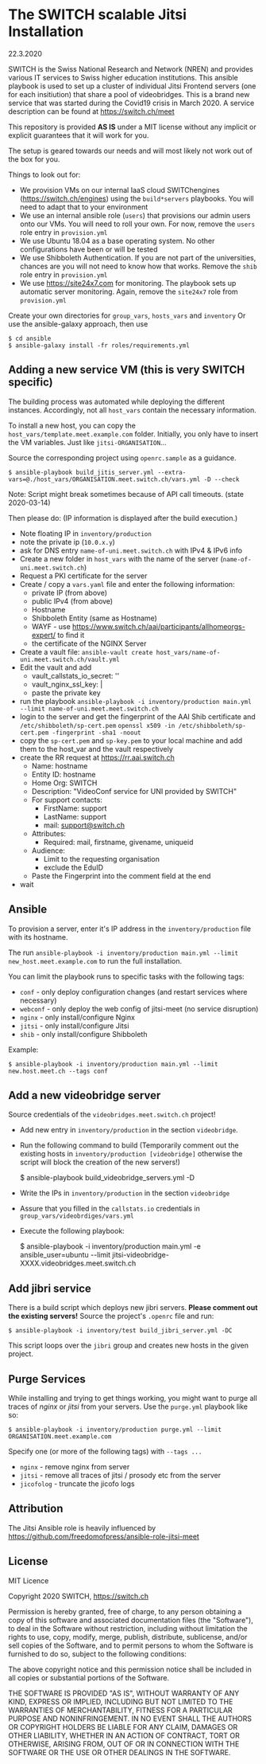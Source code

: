 # The SWITCH scalable Jitsi Installation

22.3.2020

SWITCH is the Swiss National Research and Network (NREN) and provides various IT services
to Swiss higher education institutions. This ansible playbook is used to set up
a cluster of individual Jitsi Frontend servers (one for each insitiution) that share a
pool of videobridges. This is a brand new service that was started during the Covid19 crisis
in March 2020. A service description can be found at https://switch.ch/meet

This repository is provided **AS IS** under a MIT license without any implicit or explicit guarantees
that it will work for you.

The setup is geared towards our needs and will most likely not work out of the box for you.

Things to look out for:

* We provision VMs on our internal IaaS cloud SWITChengines (https://switch.ch/engines) using the
  `build*servers` playbooks. You will need to adapt that to your environment
* We use an internal ansible role (`users`) that provisions our admin users onto our VMs. You will
  need to roll your own. For now, remove the `users` role entry in `provision.yml`
* We use Ubuntu 18.04 as a base operating system. No other configurations have been or will be tested
* We use Shibboleth Authentication. If you are not part of the universities, chances are you will not
  need to know how that works. Remove the `shib` role entry in `provision.yml`
* We use https://site24x7.com for monitoring. The playbook sets up automatic server monitoring. Again,
  remove the `site24x7` role from `provision.yml`

Create your own directories for `group_vars`, `hosts_vars` and `inventory`
Or use the ansible-galaxy approach, then use

    $ cd ansible
    $ ansible-galaxy install -fr roles/requirements.yml


## Adding a new service VM (this is very SWITCH specific)

The building process was automated while deploying the different instances. Accordingly, not all `host_vars` contain the necessary information.

To install a new host, you can copy the `host_vars/template.meet.example.com` folder.
Initially, you only have to insert the VM variables. Just like `jitsi-ORGANISATION`...

Source the corresponding project using `openrc.sample` as a guidance.

    $ ansible-playbook build_jitis_server.yml --extra-vars=@./host_vars/ORGANISATION.meet.switch.ch/vars.yml -D --check

Note: Script might break sometimes because of API call timeouts. (state 2020-03-14)

Then please do: (IP information is displayed after the build execution.)
* Note floating IP in `inventory/production`
* note the private ip (`10.0.x.y`)
* ask for DNS entry `name-of-uni.meet.switch.ch` with IPv4 & IPv6 info
* Create a new folder in `host_vars` with the name of the server (`name-of-uni.meet.switch.ch`)
* Request a PKI certificate for the server
* Create / copy a `vars.yaml` file and enter the following information:
  * private IP (from above)
  * public IPv4 (from above)
  * Hostname
  * Shibboleth Entity (same as Hostname)
  * WAYF - use https://www.switch.ch/aai/participants/allhomeorgs-expert/ to find it
  * the certificate of the NGINX Server
* Create a vault file: `ansible-vault create host_vars/name-of-uni.meet.switch.ch/vault.yml`
* Edit the vault and add
  * vault_callstats_io_secret: ''
  * vault_nginx_ssl_key: |
  * paste the private key
* run the playbook `ansible-playbook -i inventory/production main.yml --limit name-of-uni.meet.meet.switch.ch`
* login to the server and get the fingerprint of the AAI Shib certificate and `/etc/shibboleth/sp-cert.pem`
  `openssl x509 -in /etc/shibboleth/sp-cert.pem -fingerprint -sha1 -noout`
* copy the `sp-cert.pem` and `sp-key.pem` to your local machine and add them to the host_var and the vault respectively
* create the RR request at https://rr.aai.switch.ch
  * Name: hostname
  * Entity ID: hostname
  * Home Org: SWITCH
  * Description: "VideoConf service for UNI provided by SWITCH"
  * For support contacts:
    * FirstName: support
    * LastName: support
    * mail: support@switch.ch
  * Attributes:
    * Required: mail, firstname, givename, uniqueid
  * Audience:
    * Limit to the requesting organisation
    * exclude the EduID
  * Paste the Fingerprint into the comment field at the end
* wait


## Ansible

To provision a server, enter it's IP address in the `inventory/production` file with its hostname.

The run `ansible-playbook -i inventory/production main.yml --limit new_host.meet.example.com` to run the full
installation.

You can limit the playbook runs to specific tasks with the following tags:

* `conf` - only deploy configuration changes (and restart services where necessary)
* `webconf` - only deploy the web config of jitsi-meet (no service disruption)
* `nginx` - only install/configure Nginx
* `jitsi` - only install/configure Jitsi
* `shib` - only install/configure Shibboleth

Example:

    $ ansible-playbook -i inventory/production main.yml --limit new.host.meet.ch --tags conf

## Add a new videobridge server

Source credentials of the `videobridges.meet.switch.ch` project!

* Add new entry in `inventory/production` in the section `videobridge`.
* Run the following command to build (Temporarily comment out the existing hosts in `inventory/production [videobridge]` otherwise the script will block the creation of the new servers!)

    $ ansible-playbook build_videobridge_servers.yml -D

* Write the IPs in `inventory/production` in the section `videobridge`
* Assure that you filled in the `callstats.io` credentials in `group_vars/videobrdiges/vars.yml`
* Execute the following playbook:

    $ ansible-playbook -i inventory/production main.yml -e ansible_user=ubuntu --limit jitsi-videobridge-XXXX.videobridges.meet.switch.ch


## Add jibri service
There is a build script which deploys new jibri servers. **Please comment out the existing servers!**
Source the project's `.openrc` file and run:

    $ ansible-playbook -i inventory/test build_jibri_server.yml -DC

This script loops over the `jibri` group and creates new hosts in the given project.

## Purge Services

While installing and trying to get things working, you might want to purge all traces of
*nginx* or *jitsi* from your servers. Use the `purge.yml` playbook like so:

    $ ansible-playbook -i inventory/production purge.yml --limit ORGANISATION.meet.example.com

Specify one (or more of the following tags) with `--tags ...`
  * `nginx` - remove nginx from server
  * `jitsi` - remove all traces of jitsi / prosody etc from the server
  * `jicofolog` - truncate the jicofo logs

## Attribution

The Jitsi Ansible role is heavily influenced by https://github.com/freedomofpress/ansible-role-jitsi-meet

## License
MIT Licence

Copyright 2020 SWITCH, https://switch.ch

Permission is hereby granted, free of charge, to any person obtaining a copy of this software and associated documentation files (the "Software"), to deal in the Software without restriction, including without limitation the rights to use, copy, modify, merge, publish, distribute, sublicense, and/or sell copies of the Software, and to permit persons to whom the Software is furnished to do so, subject to the following conditions:

The above copyright notice and this permission notice shall be included in all copies or substantial portions of the Software.

THE SOFTWARE IS PROVIDED "AS IS", WITHOUT WARRANTY OF ANY KIND, EXPRESS OR IMPLIED, INCLUDING BUT NOT LIMITED TO THE WARRANTIES OF MERCHANTABILITY, FITNESS FOR A PARTICULAR PURPOSE AND NONINFRINGEMENT. IN NO EVENT SHALL THE AUTHORS OR COPYRIGHT HOLDERS BE LIABLE FOR ANY CLAIM, DAMAGES OR OTHER LIABILITY, WHETHER IN AN ACTION OF CONTRACT, TORT OR OTHERWISE, ARISING FROM, OUT OF OR IN CONNECTION WITH THE SOFTWARE OR THE USE OR OTHER DEALINGS IN THE SOFTWARE.
